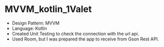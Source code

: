 # MVVM_kotlin_1Valet

- Design Pattern: MVVM
- Language: Kotlin
- Created Unit Testing to check the connection with the url api.
- Used Room, but I was prepared the app to receive from Gson Rest API.
